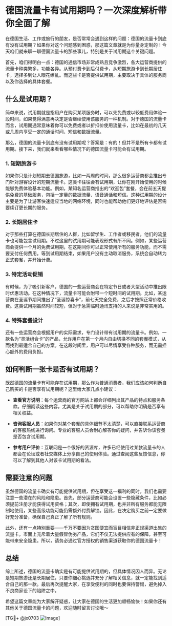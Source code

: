 # 德国流量卡有试用期吗？一次深度解析带你全面了解

在德国生活、工作或旅行的朋友，是否常常会遇到这样的问题：德国的流量卡到底有没有试用期？如果你对这个问题感到困惑，那这篇文章就是为你量身定制的！今天咱们就来聊一聊德国流量卡的那些事儿，特别是关于试用期这个关键问题。

首先，咱们得明白一点：德国的通信市场非常成熟且竞争激烈，各大运营商提供的流量卡种类繁多，功能各异。从预付费卡到后付费卡，从短期旅游卡到长期居住卡，选择多到让人眼花缭乱。而这些卡是否提供试用期，主要取决于具体的服务商以及你选择的具体套餐。

## 什么是试用期？

简单来说，试用期就是指用户在购买某项服务时，可以先免费或以较低费用体验一段时间，如果觉得满意再决定是否继续使用该服务的一种机制。对于德国的流量卡而言，试用期通常意味着你可以免费或者以折扣价使用流量卡，比如在最初的几天或几周内享受一定的通话时间、短信和数据流量。

那么，德国的流量卡到底有没有试用期呢？答案是：有的！但并不是所有卡都有试用期。接下来，我们就来看看哪些情况下的德国流量卡可能会有试用期。

### 1. **短期旅游卡**

如果你只是计划短期去德国旅游，比如一两周的时间，那么很多运营商都会推出专门针对游客设计的短期流量卡。这类卡往往会有试用期，让你在刚开始使用的时候能够免费体验基本功能。例如，某知名运营商推出的“欢迎包”套餐，会在前五天提供免费的基础服务，包括一定量的数据流量、语音通话和短信。这种试用期的设计主要是为了让游客快速适应当地的网络环境，同时也能帮助他们更好地评估是否需要续订更长期的服务。

### 2. **长期居住卡**

对于那些打算在德国长期居住的人群，比如留学生、工作者或移民者，他们的流量卡也可能包含试用期。不过这里的试用期可能表现形式有所不同。例如，某些运营商会提供一个月的免费试用期，在这期间你可以正常使用所有的服务功能，而不需要支付任何费用。等到试用期结束，如果用户没有主动取消服务，系统会自动转为正式套餐，并开始计费。

### 3. **特定活动促销**

有时候，为了吸引新客户，德国的一些运营商会在特定节日或者大型活动中推出限时优惠活动。在这种情况下，流量卡可能会附带一个短时间的试用期。比如，某运营商在圣诞节期间推出了“圣诞惊喜卡”，前七天完全免费，之后才按照正常价格收费。这类试用期虽然时间较短，但对于急需临时通讯支持的人来说是非常实用的。

### 4. **特殊套餐设计**

还有一些运营商会根据用户的实际需求，专门设计带有试用期的流量卡。例如，一款名为“灵活组合卡”的产品，允许用户在第一个月内自由切换不同的套餐模式，从而找到最适合自己的方案。在这段时间里，用户可以尽情享受各种服务，而无需担心额外的费用负担。

## 如何判断一张卡是否有试用期？

既然德国的流量卡有可能存在试用期，那么作为普通消费者，我们应该如何判断自己购买的卡是否享有试用期呢？这里给大家几点小建议：

- **查看官方说明**：每个运营商的官方网站上都会详细列出其产品的特点和服务条款。仔细阅读这些内容，尤其是关于试用期的部分，可以帮助你明确是否享有相关权益。
  
- **咨询客服人员**：如果你对某个套餐的具体细节不太清楚，可以直接联系运营商的客服热线进行询问。专业的客服人员会耐心解答你的疑问，并告诉你该套餐是否包含试用期。

- **参考用户评价**：互联网是一个很好的资源库，许多已经使用过某款流量卡的人都会在论坛或者社交媒体上分享自己的使用体验。通过查阅这些反馈信息，你可以了解到其他人对该卡试用期的看法。

## 需要注意的问题

虽然德国的流量卡确实有可能提供试用期，但在享受这一福利的同时，我们也需要注意一些潜在的风险和隐患。首先，部分运营商可能会设置一些隐藏条件，比如必须提前注册才能获得试用资格；其次，即使拥有试用期，也并非所有服务都能无限制地使用，某些高级功能可能仍需额外付费解锁。因此，在决定购买之前一定要做好充分准备，确保自己真正了解了所有规则。

此外，还有一点特别重要——千万不要因为贪图便宜而盲目相信非正规渠道出售的流量卡。市面上充斥着大量假冒伪劣产品，它们不仅无法提供应有的保障，甚至可能带来安全隐患。所以，请务必通过官方授权的销售渠道获取你的德国流量卡！

## 总结

综上所述，德国的流量卡确实是有可能提供试用期的，但具体情况因人而异。无论是短期旅游还是长期居住，只要你细心挑选并充分了解相关信息，就一定能找到适合自己的那一款。最后再次提醒大家，在享受便利的同时也要保持警惕，避免掉入不良商家设下的陷阱之中。

希望这篇文章能为大家解开疑惑，让大家在德国的生活更加顺畅愉快！如果你还有其他关于德国流量卡的问题，欢迎随时留言讨论哦～

[TG💪+ @jx0703 ![Image](https://github.com/user-attachments/assets/dbca1d08-cadb-493c-b0ec-ad6f7a83f270)]